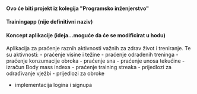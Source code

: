 #### Ovo će biti projekt iz kolegija "Programsko inženjerstvo"
#### Trainingapp (nije definitivni naziv)
#### Koncept aplikacije (ideja...moguće da će se modificirat u hodu)

Aplikacija za praćenje raznih aktivnosti važnih za zdrav život i treniranje.
Te su aktivnosti: 
	- praćenje visine i težine
	- praćenje odrađenih treninga
	- praćenje konzumacije obroka
	- praćenje sna
	- praćenje unosa tekućine
	- izračun Body mass indexa
	- praćenje training streaka
	- prijedlozi za odrađivanje vježbi
	- prijedlozi za obroke

+ implementacija logina i signupa

